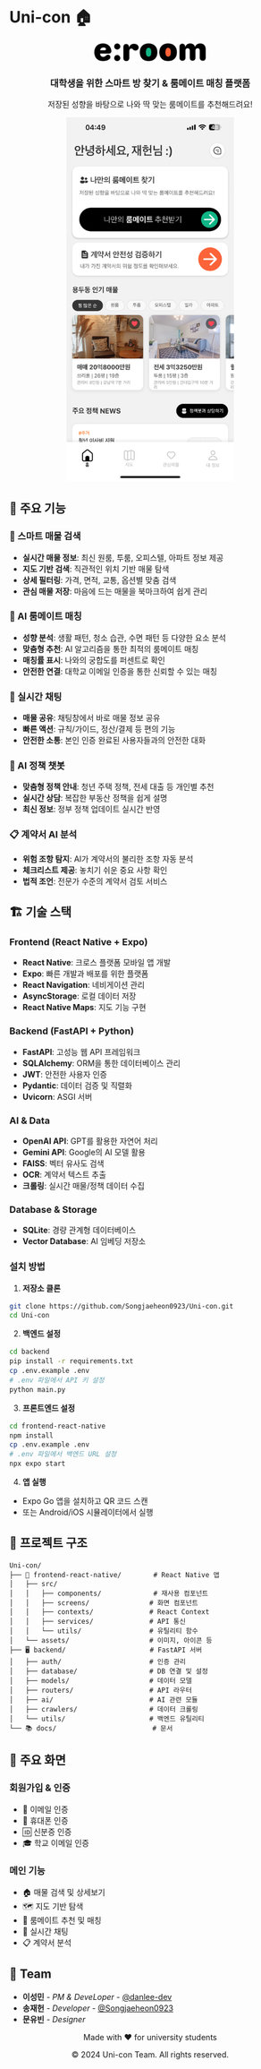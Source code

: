 # Uni-con 🏠

<div align="center">
  <img src="frontend-react-native/assets/logo.svg" alt="Uni-con Logo" width="200"/>
  <h3>대학생을 위한 스마트 방 찾기 & 룸메이트 매칭 플랫폼</h3>
  <p>저장된 성향을 바탕으로 나와 딱 맞는 룸메이트를 추천해드려요!</p>
</div>

<div align="center">
  <img src="frontend-react-native/assets/mainpage.png" alt="Uni-con Main Page" width="300"/>
</div>

## 📱 주요 기능

### 🏡 스마트 매물 검색
- **실시간 매물 정보**: 최신 원룸, 투룸, 오피스텔, 아파트 정보 제공
- **지도 기반 검색**: 직관적인 위치 기반 매물 탐색
- **상세 필터링**: 가격, 면적, 교통, 옵션별 맞춤 검색
- **관심 매물 저장**: 마음에 드는 매물을 북마크하여 쉽게 관리

### 👥 AI 룸메이트 매칭
- **성향 분석**: 생활 패턴, 청소 습관, 수면 패턴 등 다양한 요소 분석
- **맞춤형 추천**: AI 알고리즘을 통한 최적의 룸메이트 매칭
- **매칭률 표시**: 나와의 궁합도를 퍼센트로 확인
- **안전한 연결**: 대학교 이메일 인증을 통한 신뢰할 수 있는 매칭

### 💬 실시간 채팅
- **매물 공유**: 채팅창에서 바로 매물 정보 공유
- **빠른 액션**: 규칙/가이드, 정산/결제 등 편의 기능
- **안전한 소통**: 본인 인증 완료된 사용자들과의 안전한 대화

### 🤖 AI 정책 챗봇
- **맞춤형 정책 안내**: 청년 주택 정책, 전세 대출 등 개인별 추천
- **실시간 상담**: 복잡한 부동산 정책을 쉽게 설명
- **최신 정보**: 정부 정책 업데이트 실시간 반영

### 📋 계약서 AI 분석
- **위험 조항 탐지**: AI가 계약서의 불리한 조항 자동 분석
- **체크리스트 제공**: 놓치기 쉬운 중요 사항 확인
- **법적 조언**: 전문가 수준의 계약서 검토 서비스

## 🏗️ 기술 스택

### Frontend (React Native + Expo)
- **React Native**: 크로스 플랫폼 모바일 앱 개발
- **Expo**: 빠른 개발과 배포를 위한 플랫폼
- **React Navigation**: 네비게이션 관리
- **AsyncStorage**: 로컬 데이터 저장
- **React Native Maps**: 지도 기능 구현

### Backend (FastAPI + Python)
- **FastAPI**: 고성능 웹 API 프레임워크
- **SQLAlchemy**: ORM을 통한 데이터베이스 관리
- **JWT**: 안전한 사용자 인증
- **Pydantic**: 데이터 검증 및 직렬화
- **Uvicorn**: ASGI 서버

### AI & Data
- **OpenAI API**: GPT를 활용한 자연어 처리
- **Gemini API**: Google의 AI 모델 활용
- **FAISS**: 벡터 유사도 검색
- **OCR**: 계약서 텍스트 추출
- **크롤링**: 실시간 매물/정책 데이터 수집

### Database & Storage
- **SQLite**: 경량 관계형 데이터베이스
- **Vector Database**: AI 임베딩 저장소


### 설치 방법

1. **저장소 클론**
```bash
git clone https://github.com/Songjaeheon0923/Uni-con.git
cd Uni-con
```

2. **백엔드 설정**
```bash
cd backend
pip install -r requirements.txt
cp .env.example .env
# .env 파일에서 API 키 설정
python main.py
```

3. **프론트엔드 설정**
```bash
cd frontend-react-native
npm install
cp .env.example .env
# .env 파일에서 백엔드 URL 설정
npx expo start
```

4. **앱 실행**
- Expo Go 앱을 설치하고 QR 코드 스캔
- 또는 Android/iOS 시뮬레이터에서 실행

## 📁 프로젝트 구조

```
Uni-con/
├── 📱 frontend-react-native/        # React Native 앱
│   ├── src/
│   │   ├── components/             # 재사용 컴포넌트
│   │   ├── screens/               # 화면 컴포넌트
│   │   ├── contexts/              # React Context
│   │   ├── services/              # API 통신
│   │   └── utils/                 # 유틸리티 함수
│   └── assets/                    # 이미지, 아이콘 등
├── 🖥️ backend/                     # FastAPI 서버
│   ├── auth/                      # 인증 관리
│   ├── database/                  # DB 연결 및 설정
│   ├── models/                    # 데이터 모델
│   ├── routers/                   # API 라우터
│   ├── ai/                        # AI 관련 모듈
│   ├── crawlers/                  # 데이터 크롤링
│   └── utils/                     # 백엔드 유틸리티
└── 📚 docs/                        # 문서
```

## 📱 주요 화면

### 회원가입 & 인증
- 📧 이메일 인증
- 📱 휴대폰 인증 
- 🆔 신분증 인증
- 🎓 학교 이메일 인증

### 메인 기능
- 🏠 매물 검색 및 상세보기
- 🗺️ 지도 기반 탐색
- 👥 룸메이트 추천 및 매칭
- 💬 실시간 채팅
- 📋 계약서 분석


## 👥 Team

- **이성민** - *PM & DeveLoper* - [@danlee-dev](https://github.com/danlee-dev)
- **송재헌** - *Developer* - [@Songjaeheon0923](https://github.com/Songjaeheon0923)
- **문유빈** - *Designer*


<div align="center">
  <p>Made with ❤️ for university students</p>
  <p>© 2024 Uni-con Team. All rights reserved.</p>
</div>